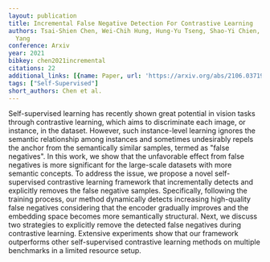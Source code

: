 ```yaml
---
layout: publication
title: Incremental False Negative Detection For Contrastive Learning
authors: Tsai-Shien Chen, Wei-Chih Hung, Hung-Yu Tseng, Shao-Yi Chien, Ming-Hsuan
  Yang
conference: Arxiv
year: 2021
bibkey: chen2021incremental
citations: 22
additional_links: [{name: Paper, url: 'https://arxiv.org/abs/2106.03719'}]
tags: ["Self-Supervised"]
short_authors: Chen et al.
---
```

Self-supervised learning has recently shown great potential in vision tasks
through contrastive learning, which aims to discriminate each image, or
instance, in the dataset. However, such instance-level learning ignores the
semantic relationship among instances and sometimes undesirably repels the
anchor from the semantically similar samples, termed as "false negatives". In
this work, we show that the unfavorable effect from false negatives is more
significant for the large-scale datasets with more semantic concepts. To
address the issue, we propose a novel self-supervised contrastive learning
framework that incrementally detects and explicitly removes the false negative
samples. Specifically, following the training process, our method dynamically
detects increasing high-quality false negatives considering that the encoder
gradually improves and the embedding space becomes more semantically
structural. Next, we discuss two strategies to explicitly remove the detected
false negatives during contrastive learning. Extensive experiments show that
our framework outperforms other self-supervised contrastive learning methods on
multiple benchmarks in a limited resource setup.